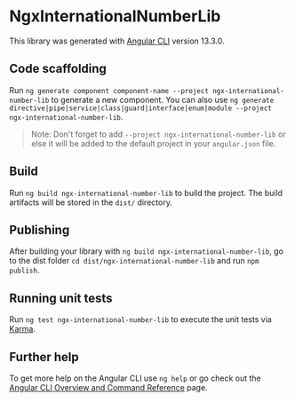 # NgxInternationalNumberLib

This library was generated with [Angular CLI](https://github.com/angular/angular-cli) version 13.3.0.

## Code scaffolding

Run `ng generate component component-name --project ngx-international-number-lib` to generate a new component. You can also use `ng generate directive|pipe|service|class|guard|interface|enum|module --project ngx-international-number-lib`.
> Note: Don't forget to add `--project ngx-international-number-lib` or else it will be added to the default project in your `angular.json` file. 

## Build

Run `ng build ngx-international-number-lib` to build the project. The build artifacts will be stored in the `dist/` directory.

## Publishing

After building your library with `ng build ngx-international-number-lib`, go to the dist folder `cd dist/ngx-international-number-lib` and run `npm publish`.

## Running unit tests

Run `ng test ngx-international-number-lib` to execute the unit tests via [Karma](https://karma-runner.github.io).

## Further help

To get more help on the Angular CLI use `ng help` or go check out the [Angular CLI Overview and Command Reference](https://angular.io/cli) page.

